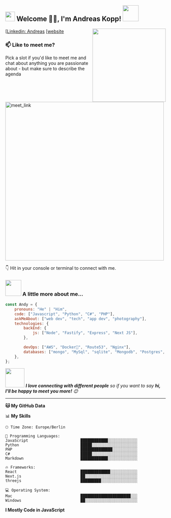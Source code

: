 <h2><img src="https://emojis.slackmojis.com/emojis/images/1531849430/4246/blob-sunglasses.gif?1531849430" width="30"/> Welcome 🙏🏻, I'm Andreas Kopp! <img src="https://media.giphy.com/media/12oufCB0MyZ1Go/giphy.gif" width="50"></h2>
<img align='right' src="https://media.giphy.com/media/M9gbBd9nbDrOTu1Mqx/giphy.gif" width="230">


[[Linkedin: Andreas](https://www.linkedin.com/in/andreas-kopp/)
[[website](https://kopp-andreas.de)


### 📫 Like to meet me?

Pick a slot if you'd like to meet me and chat about anything you are passionate about - but make sure to describe the agenda

<a href="https://calendly.com/anmol098/30min" target="_blank"><img width="498" alt="meet_link" src="https://user-images.githubusercontent.com/15426564/144297439-f530f383-e73e-41e0-9914-a9b7d3f432e5.png"></a>

👇 Hit in your console or terminal to connect with me.


### <img src="https://media.giphy.com/media/VgCDAzcKvsR6OM0uWg/giphy.gif" width="50"> A little more about me...  

```javascript
const Andy = {
    pronouns: "He" | "Him",
    code: ["Javascript", "Python", "C#", "PHP"],
    askMeAbout: ["web dev", "tech", "app dev", "photography"],
    technologies: {
        backEnd: {
            js: ["Node", "Fastify", "Express", "Next JS"],
        },
        
        devOps: ["AWS", "Docker🐳", "Route53", "Nginx"],
        databases: ["mongo", "MySql", "sqlite", "Mongodb", "Postgres", "MSSQL"],
    },
};
```

<img src="https://media.giphy.com/media/LnQjpWaON8nhr21vNW/giphy.gif" width="60"> <em><b>I love connecting with different people</b> so if you want to say <b>hi, I'll be happy to meet you more!</b> 😊</em>

---

**🐱 My GitHub Data** 




📊 **My Skills** 

```text
🕑︎ Time Zone: Europe/Berlin

💬 Programming Languages: 
JavaScript                       ████████████░░░░░░░░░░░░░   
Python                           █████░░░░░░░░░░░░░░░░░░░░    
PHP                              ██████████████░░░░░░░░░░░ 
C#                               █████░░░░░░░░░░░░░░░░░░░░   
Markdown                         ████████████░░░░░░░░░░░░░  

🔥 Frameworks: 
React                            █████████████░░░░░░░░░░░░   
Next.js                          ██░░░░░░░░░░░░░░░░░░░░░░░  
threejs                          █████████░░░░░░░░░░░░░░░░   

💻 Operating System: 
Mac                              ██████████████████████░░░
Windows                          ██░░░░░░░░░░░░░░░░░░░░░░░
```

**I Mostly Code in JavaScript** 


<!--END_SECTION:waka-->




